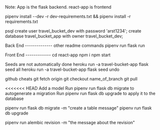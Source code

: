 Note: App is the flask backend. react-app is frontend

pipenv install --dev -r dev-requirements.txt && pipenv install -r requirements.txt

psql
create user travel_bucket_dev with password 'arst1234';
create database travel_bucket_app with owner travel_bucket_dev;

Back End --------------
other readme commands
pipenv run flask run

Front End -------------
cd react-app
npm i
npm start


Seeds are not automatically done
heroku run -a travel-bucket-app flask seed all
heroku run -a travel-bucket-app flask seed undo


github cheats
git fetch origin
git checkout name_of_branch
git pull



<<<<<<< HEAD
Add a model
Run   pipenv run flask db migrate     to autogenerate a migration
Run   pipenv run flask db upgrade     to apply it to the database


pipenv run flask db migrate -m "create a table message"
pipenv run flask db upgrade


<!-- possibly try
created_at = db.Column(db.DateTime(), default=datetime.utcnow, nullable=False)
psql -c "INSERT INTO trips(id, owner_id, name,blah blah blah) VALUES (your stuff)" -->


pipenv run alembic revision -m "the message about the revision"
